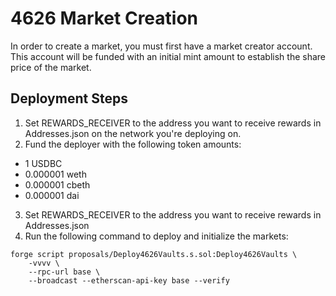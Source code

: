 # 4626 Market Creation

In order to create a market, you must first have a market creator account. This account will be funded with an initial mint amount to establish the share price of the market.

## Deployment Steps

1. Set REWARDS_RECEIVER to the address you want to receive rewards in Addresses.json on the network you're deploying on.
2. Fund the deployer with the following token amounts:
- 1 USDBC
- 0.000001 weth
- 0.000001 cbeth
- 0.000001 dai

3. Set REWARDS_RECEIVER to the address you want to receive rewards in Addresses.json
4. Run the following command to deploy and initialize the markets:
```
forge script proposals/Deploy4626Vaults.s.sol:Deploy4626Vaults \
    -vvvv \
    --rpc-url base \
    --broadcast --etherscan-api-key base --verify
```